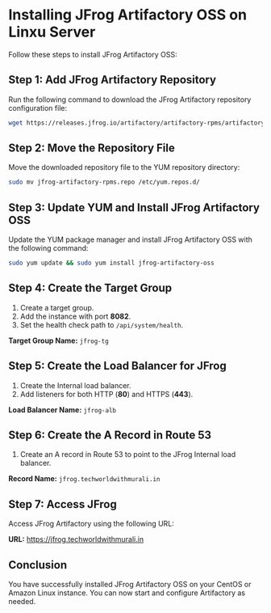 # Installing JFrog Artifactory OSS on Linxu Server

Follow these steps to install JFrog Artifactory OSS:

## Step 1: Add JFrog Artifactory Repository

Run the following command to download the JFrog Artifactory repository configuration file:

```bash
wget https://releases.jfrog.io/artifactory/artifactory-rpms/artifactory-rpms.repo -O jfrog-artifactory-rpms.repo
```

## Step 2: Move the Repository File

Move the downloaded repository file to the YUM repository directory:

```bash
sudo mv jfrog-artifactory-rpms.repo /etc/yum.repos.d/
```

## Step 3: Update YUM and Install JFrog Artifactory OSS

Update the YUM package manager and install JFrog Artifactory OSS with the following command:

```bash
sudo yum update && sudo yum install jfrog-artifactory-oss
```

## Step 4: Create the Target Group

1. Create a target group.
2. Add the instance with port **8082**.
3. Set the health check path to `/api/system/health`.

**Target Group Name:** `jfrog-tg`

## Step 5: Create the Load Balancer for JFrog

1. Create the Internal load balancer.
2. Add listeners for both HTTP (**80**) and HTTPS (**443**).

**Load Balancer Name:** `jfrog-alb`

## Step 6: Create the A Record in Route 53

1. Create an A record in Route 53 to point to the JFrog Internal load balancer.

**Record Name:** `jfrog.techworldwithmurali.in`

## Step 7: Access JFrog

Access JFrog Artifactory using the following URL:

**URL:** https://jfrog.techworldwithmurali.in


## Conclusion

You have successfully installed JFrog Artifactory OSS on your CentOS or Amazon Linux instance. You can now start and configure Artifactory as needed.
